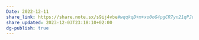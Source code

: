 ```yaml
---
Date: 2022-12-11
share_link: https://share.note.sx/s9ij4vbe#wqqkqD+m+xo0oG4pgCR7yn21qPJueEQSRX3b/b1VUgI
share_updated: 2023-12-03T23:18:10+02:00
dg-publish: true
---
```

